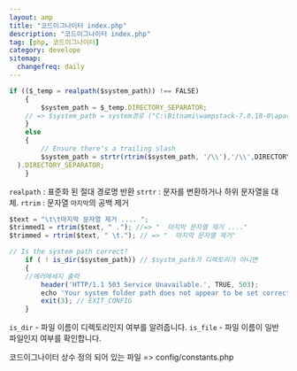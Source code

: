 ```yaml
---
layout: amp
title: "코드이그나이터 index.php"
description: "코드이그나이터 index.php"
tag: [php, 코드이그나이터]
category: develope
sitemap:
  changefreq: daily
---
```


```javascript
if (($_temp = realpath($system_path)) !== FALSE)
	{
		$system_path = $_temp.DIRECTORY_SEPARATOR;
    // => $system_path = system경로 ("C:\Bitnami\wampstack-7.0.18-0\apache2\htdocs\port_8080\system\")
	}
	else
	{
		// Ensure there's a trailing slash
		$system_path = strtr(rtrim($system_path, '/\\'),'/\\',DIRECTORY_SEPARATOR.DIRECTORY_SEPARATOR
  ).DIRECTORY_SEPARATOR;
	}
```

`realpath` : 표준화 된 절대 경로명 반환
`strtr` : 문자를 변환하거나 하위 문자열을 대체.
`rtrim` : 문자열 `마지막`의 공백 제거
```javascript
$text = "\t\t마지막 문자열 제거 .... ";
$trimmed1 = rtrim($text, " ."); //=> "  마지막 문자열 제거 ...."
$trimmed = rtrim($text, " \t."); // => "  마지막 문자열 제거"
```

```javascript
// Is the system path correct?
	if ( ! is_dir($system_path)) // $systm_path가 디렉토리가 아니면
	{
    //에러메세지 출력
		header('HTTP/1.1 503 Service Unavailable.', TRUE, 503);
		echo 'Your system folder path does not appear to be set correctly. Please open the following file and correct this: '.pathinfo(__FILE__, PATHINFO_BASENAME);
		exit(3); // EXIT_CONFIG
	}
```
`is_dir` - 파일 이름이 디렉토리인지 여부를 알려줍니다.
`is_file` - 파일 이름이 일반 파일인지 여부를 확인합니다.

코드이그나이터 상수 정의 되어 있는 파일 => config/constants.php
